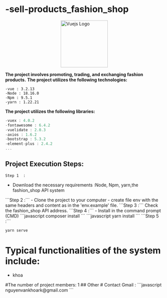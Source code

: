 # -sell-products_fashion_shop

<p align="center">
<div  style="display:flex ; justify-content: center; align-items: center;">
<a href="https://vuejs.org/" target="_blank"><img src="https://www.svgrepo.com/show/303494/vue-9-logo.svg" width="150rem" alt="Vuejs Logo"></a>
</div>
</p>

**The project involves promoting, trading, and exchanging fashion products.**
<strong>The project utilizes the following technologies:</strong>
 ```javascript'
-vue : 3.2.13
-Node : 18.16.0
-Npm : 9.5.1
-yarn : 1.22.21
 ```
 <strong>The project utilizes the following libraries:</strong>
  ```javascript
-vuex : 4.0.2
-fontawesome : 6.4.2
-vuelidate : 2.0.3
-axios : 1.6.2
-bootstrap : 5.3.2
-element-plus : 2.4.2
...
 ```
## Project Execution Steps:
```Step 1  :```
<span>
- Download the necessary requirements :Node, Npm, yarn,the fashion_shop API system
</span>
```Step 2  :```
<span>
- Clone the project to your computer
- create file env with the same headers and content as in the 'env.example' file.
</span>
```Step 3  :```
<span>
Check the fashion_shop API address.
</span>
```Step 4  :```
- Install in the command prompt (CMD)
```javascript
 composer install
```
```javascript
yarn install
```
```Step 5  :```

```javascript
yarn serve
```
# Typical functionalities of the system include:
<ul>
<li>khoa</li>
</ul>
#The number of project members: 1
## Other
# Contact
Gmail :
```javascript
nguyenvankhoark@gmail.com
```